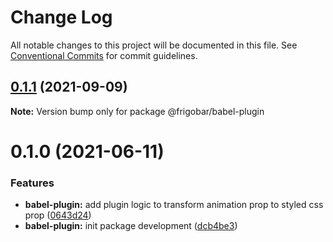 # Change Log

All notable changes to this project will be documented in this file.
See [Conventional Commits](https://conventionalcommits.org) for commit guidelines.

## [0.1.1](https://github.com/frigobar/frigobar/compare/@frigobar/babel-plugin@0.1.0...@frigobar/babel-plugin@0.1.1) (2021-09-09)

**Note:** Version bump only for package @frigobar/babel-plugin





# 0.1.0 (2021-06-11)


### Features

* **babel-plugin:** add plugin logic to transform animation prop to styled css prop ([0643d24](https://github.com/frigobar/frigobar/commit/0643d24599c0b93c13b5181ea6c5f3201cc3316e))
* **babel-plugin:** init package development ([dcb4be3](https://github.com/frigobar/frigobar/commit/dcb4be3d3bb8c9240ea9c0dafc2909c6b8d3e071))
